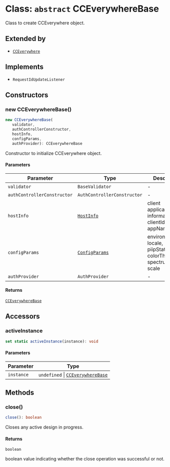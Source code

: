 # Class: `abstract` CCEverywhereBase

Class to create CCEverywhere object.

## Extended by

- [`CCEverywhere`](../../3p/CCEverywhere/classes/CCEverywhere.md)

## Implements

- `RequestIdUpdateListener`

## Constructors

### new CCEverywhereBase()

```ts
new CCEverywhereBase(
   validator, 
   authControllerConstructor, 
   hostInfo, 
   configParams, 
   authProvider): CCEverywhereBase
```

Constructor to initialize CCEverywhere object.

#### Parameters

| Parameter | Type | Description |
| ------ | ------ | ------ |
| `validator` | `BaseValidator` | - |
| `authControllerConstructor` | `AuthControllerConstructor` | - |
| `hostInfo` | [`HostInfo`](../../../../shared/src/types/HostInfo.types/type-aliases/HostInfo.md) | client application information - clientId, appName |
| `configParams` | [`ConfigParams`](../../../../shared/src/types/HostInfo.types/type-aliases/ConfigParams.md) | environment, locale, piipStatus, colorTheme, spectrumTheme, scale |
| `authProvider` | `AuthProvider` | - |

#### Returns

[`CCEverywhereBase`](CCEverywhereBase.md)

## Accessors

### activeInstance

```ts
set static activeInstance(instance): void
```

#### Parameters

| Parameter | Type |
| ------ | ------ |
| `instance` | `undefined` \| [`CCEverywhereBase`](CCEverywhereBase.md) |

## Methods

### close()

```ts
close(): boolean
```

Closes any active design in progress.

#### Returns

`boolean`

boolean value indicating whether the close operation was successful or not.
